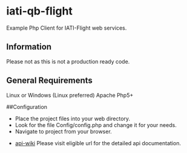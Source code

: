 # iati-qb-flight
Example Php Client for IATI-Flight web services.

## Information
Please not as this is not a production ready code.  

## General Requirements
Linux or Windows (Linux preferred)
Apache
Php5+

##Configuration
- Place the project files into your web directory.
- Look for the file Config/config.php and change it for your needs.
- Navigate to project from your browser.

* [api-wiki](http://redmine.iati.com/)
 Please visit eligible url for the detailed api documentation.
